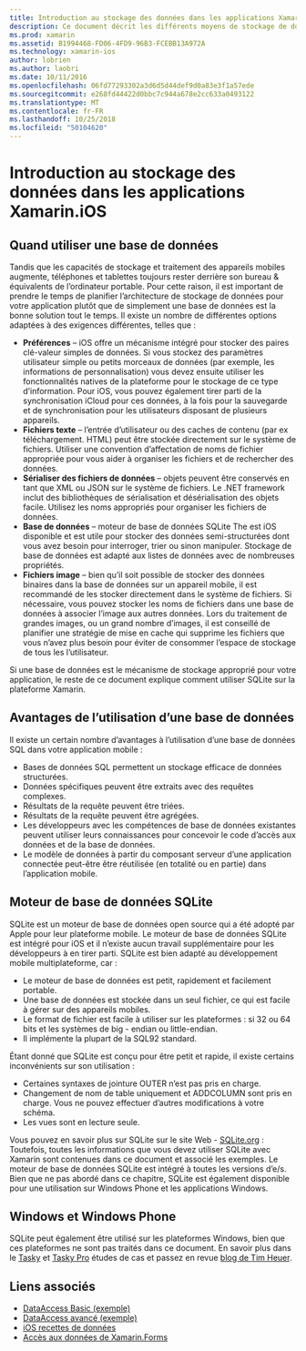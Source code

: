 ```yaml
---
title: Introduction au stockage des données dans les applications Xamarin.iOS
description: Ce document décrit les différents moyens de stockage de données dans une application Xamarin.iOS et fournit des informations spécifiques sur les avantages de SQLite.
ms.prod: xamarin
ms.assetid: B1994468-FD06-4FD9-96B3-FCEBB13A972A
ms.technology: xamarin-ios
author: lobrien
ms.author: laobri
ms.date: 10/11/2016
ms.openlocfilehash: 06fd77293302a3d6d5d44def9d0a83e3f1a57ede
ms.sourcegitcommit: e268fd44422d0bbc7c944a678e2cc633a0493122
ms.translationtype: MT
ms.contentlocale: fr-FR
ms.lasthandoff: 10/25/2018
ms.locfileid: "50104620"
---
```

# <a name="introduction-to-data-storage-in-xamarinios-apps"></a>Introduction au stockage des données dans les applications Xamarin.iOS

## <a name="when-to-use-a-database"></a>Quand utiliser une base de données

Tandis que les capacités de stockage et traitement des appareils mobiles augmente, téléphones et tablettes toujours rester derrière son bureau &amp; équivalents de l’ordinateur portable. Pour cette raison, il est important de prendre le temps de planifier l’architecture de stockage de données pour votre application plutôt que de simplement une base de données est la bonne solution tout le temps. Il existe un nombre de différentes options adaptées à des exigences différentes, telles que :

-  **Préférences** – iOS offre un mécanisme intégré pour stocker des paires clé-valeur simples de données. Si vous stockez des paramètres utilisateur simple ou petits morceaux de données (par exemple, les informations de personnalisation) vous devez ensuite utiliser les fonctionnalités natives de la plateforme pour le stockage de ce type d’information. Pour iOS, vous pouvez également tirer parti de la synchronisation iCloud pour ces données, à la fois pour la sauvegarde et de synchronisation pour les utilisateurs disposant de plusieurs appareils.
-  **Fichiers texte** – l’entrée d’utilisateur ou des caches de contenu (par ex téléchargement. HTML) peut être stockée directement sur le système de fichiers. Utiliser une convention d’affectation de noms de fichier appropriée pour vous aider à organiser les fichiers et de rechercher des données.
-  **Sérialiser des fichiers de données** – objets peuvent être conservés en tant que XML ou JSON sur le système de fichiers. Le .NET framework inclut des bibliothèques de sérialisation et désérialisation des objets facile. Utilisez les noms appropriés pour organiser les fichiers de données.
-  **Base de données** – moteur de base de données SQLite The est iOS disponible et est utile pour stocker des données semi-structurées dont vous avez besoin pour interroger, trier ou sinon manipuler. Stockage de base de données est adapté aux listes de données avec de nombreuses propriétés.
-  **Fichiers image** – bien qu’il soit possible de stocker des données binaires dans la base de données sur un appareil mobile, il est recommandé de les stocker directement dans le système de fichiers. Si nécessaire, vous pouvez stocker les noms de fichiers dans une base de données à associer l’image aux autres données. Lors du traitement de grandes images, ou un grand nombre d’images, il est conseillé de planifier une stratégie de mise en cache qui supprime les fichiers que vous n’avez plus besoin pour éviter de consommer l’espace de stockage de tous les l’utilisateur.


Si une base de données est le mécanisme de stockage approprié pour votre application, le reste de ce document explique comment utiliser SQLite sur la plateforme Xamarin.

## <a name="advantages-of-using-a-database"></a>Avantages de l’utilisation d’une base de données

Il existe un certain nombre d’avantages à l’utilisation d’une base de données SQL dans votre application mobile :

-  Bases de données SQL permettent un stockage efficace de données structurées.
-  Données spécifiques peuvent être extraits avec des requêtes complexes.
-  Résultats de la requête peuvent être triées.
-  Résultats de la requête peuvent être agrégées.
-  Les développeurs avec les compétences de base de données existantes peuvent utiliser leurs connaissances pour concevoir le code d’accès aux données et de la base de données.
-  Le modèle de données à partir du composant serveur d’une application connectée peut-être être réutilisée (en totalité ou en partie) dans l’application mobile.


## <a name="sqlite-database-engine"></a>Moteur de base de données SQLite

SQLite est un moteur de base de données open source qui a été adopté par Apple pour leur plateforme mobile. Le moteur de base de données SQLite est intégré pour iOS et il n’existe aucun travail supplémentaire pour les développeurs à en tirer parti. SQLite est bien adapté au développement mobile multiplateforme, car :

-  Le moteur de base de données est petit, rapidement et facilement portable.
-  Une base de données est stockée dans un seul fichier, ce qui est facile à gérer sur des appareils mobiles.
-  Le format de fichier est facile à utiliser sur les plateformes : si 32 ou 64 bits et les systèmes de big - endian ou little-endian.
-  Il implémente la plupart de la SQL92 standard.


Étant donné que SQLite est conçu pour être petit et rapide, il existe certains inconvénients sur son utilisation :

-  Certaines syntaxes de jointure OUTER n’est pas pris en charge.
-  Changement de nom de table uniquement et ADDCOLUMN sont pris en charge. Vous ne pouvez effectuer d’autres modifications à votre schéma.
-  Les vues sont en lecture seule.


Vous pouvez en savoir plus sur SQLite sur le site Web - [SQLite.org](http://SQLite.org) : Toutefois, toutes les informations que vous devez utiliser SQLite avec Xamarin sont contenues dans ce document et associé les exemples. Le moteur de base de données SQLite est intégré à toutes les versions d’e/s.
Bien que ne pas abordé dans ce chapitre, SQLite est également disponible pour une utilisation sur Windows Phone et les applications Windows.

## <a name="windows-and-windows-phone"></a>Windows et Windows Phone

SQLite peut également être utilisé sur les plateformes Windows, bien que ces plateformes ne sont pas traités dans ce document.
En savoir plus dans le [Tasky](~/cross-platform/app-fundamentals/building-cross-platform-applications/case-study-tasky.md) et [Tasky Pro](http://docs.xamarin.com/guides/cross-platform/application_fundamentals/building_cross_platform_applications/case_study%3A_tasky) études de cas et passez en revue [blog de Tim Heuer](http://timheuer.com/blog/archive/2012/06/28/seeding-your-metro-style-app-with-sqlite-database.aspx).



## <a name="related-links"></a>Liens associés

- [DataAccess Basic (exemple)](https://github.com/xamarin/mobile-samples/tree/master/DataAccess/Basic)
- [DataAccess avancé (exemple)](https://github.com/xamarin/mobile-samples/tree/master/DataAccess/Advanced)
- [iOS recettes de données](https://github.com/xamarin/recipes/tree/master/Recipes/ios/data/sqlite)
- [Accès aux données de Xamarin.Forms](~/xamarin-forms/app-fundamentals/databases.md)
